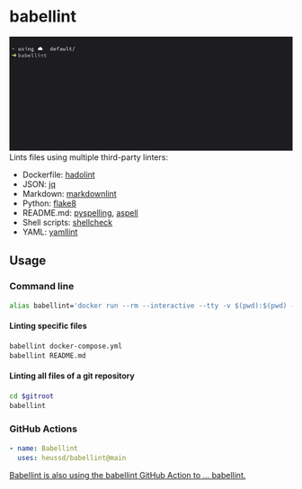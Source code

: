 # babellint

![babellint working through all files of a git repository](babellint.gif)
Lints files using multiple third-party linters:

- Dockerfile: [hadolint](https://github.com/hadolint/hadolint/)
- JSON: [jq](https://github.com/stedolan/jq/)
- Markdown: [markdownlint](https://github.com/markdownlint/markdownlint)
- Python: [flake8](https://github.com/PyCQA/flake8)
- README.md: [pyspelling](https://github.com/facelessuser/pyspelling/), [aspell](https://github.com/GNUAspell/aspell)
- Shell scripts: [shellcheck](https://github.com/koalaman/shellcheck)
- YAML: [yamllint](https://github.com/adrienverge/yamllint)

## Usage

### Command line

```sh
alias babellint='docker run --rm --interactive --tty -v $(pwd):$(pwd) -w $(pwd) ghcr.io/heussd/babellint:main'
```

#### Linting specific files

```sh
babellint docker-compose.yml
babellint README.md
```

#### Linting all files of a git repository

```sh
cd $gitroot
babellint
```

### GitHub Actions

```yml
- name: Babellint
  uses: heussd/babellint@main
```

[Babellint is also using the babellint GitHub Action to ... babellint.](.github/workflows/babellint.yml)

